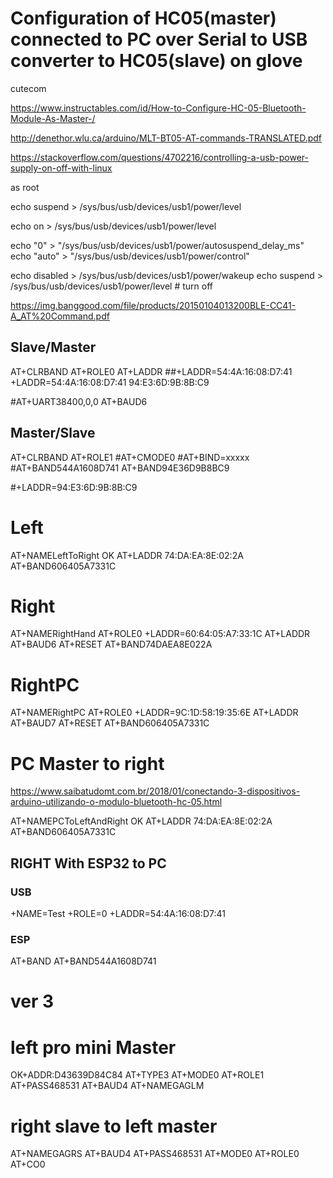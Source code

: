 # Configuration of HC05(master) connected to PC over Serial to USB converter to HC05(slave) on glove

cutecom

https://www.instructables.com/id/How-to-Configure-HC-05-Bluetooth-Module-As-Master-/

http://denethor.wlu.ca/arduino/MLT-BT05-AT-commands-TRANSLATED.pdf

https://stackoverflow.com/questions/4702216/controlling-a-usb-power-supply-on-off-with-linux

as root

echo suspend > /sys/bus/usb/devices/usb1/power/level

echo on > /sys/bus/usb/devices/usb1/power/level

echo "0" > "/sys/bus/usb/devices/usb1/power/autosuspend_delay_ms"
echo "auto" > "/sys/bus/usb/devices/usb1/power/control"

echo disabled > /sys/bus/usb/devices/usb1/power/wakeup
echo suspend > /sys/bus/usb/devices/usb1/power/level  # turn off

https://img.banggood.com/file/products/20150104013200BLE-CC41-A_AT%20Command.pdf

## Slave/Master

AT+CLRBAND
AT+ROLE0
AT+LADDR
##+LADDR=54:4A:16:08:D7:41
+LADDR=54:4A:16:08:D7:41
94:E3:6D:9B:8B:C9

#AT+UART38400,0,0
AT+BAUD6

## Master/Slave

AT+CLRBAND
AT+ROLE1
#AT+CMODE0
#AT+BIND=xxxxx
#AT+BAND544A1608D741
AT+BAND94E36D9B8BC9

#+LADDR=94:E3:6D:9B:8B:C9


# Left

AT+NAMELeftToRight
OK
AT+LADDR
74:DA:EA:8E:02:2A
AT+BAND606405A7331C

# Right

AT+NAMERightHand
AT+ROLE0
+LADDR=60:64:05:A7:33:1C
AT+LADDR
AT+BAUD6
AT+RESET
AT+BAND74DAEA8E022A


# RightPC
AT+NAMERightPC
AT+ROLE0
+LADDR=9C:1D:58:19:35:6E
AT+LADDR
AT+BAUD7
AT+RESET
AT+BAND606405A7331C


# PC Master to right

https://www.saibatudomt.com.br/2018/01/conectando-3-dispositivos-arduino-utilizando-o-modulo-bluetooth-hc-05.html

AT+NAMEPCToLeftAndRight
OK
AT+LADDR
74:DA:EA:8E:02:2A
AT+BAND606405A7331C





## RIGHT With ESP32 to PC

### USB
+NAME=Test
+ROLE=0
+LADDR=54:4A:16:08:D7:41

### ESP
AT+BAND
AT+BAND544A1608D741

# ver 3

# left pro mini Master
OK+ADDR:D43639D84C84
AT+TYPE3
AT+MODE0
AT+ROLE1
AT+PASS468531
AT+BAUD4
AT+NAMEGAGLM


# right slave to left master
AT+NAMEGAGRS
AT+BAUD4
AT+PASS468531
AT+MODE0
AT+ROLE0
AT+CO0

